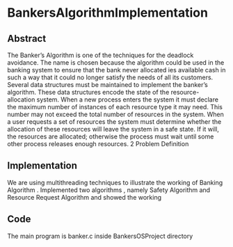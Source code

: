 # BankersAlgorithmImplementation


Abstract
-------

The Banker’s Algorithm is one of the techniques for the deadlock avoidance.
The name is chosen because the algorithm could be used in the banking
system to ensure that the bank never allocated ies available cash in such a
way that it could no longer satisfy the needs of all its customers.
Several data structures must be maintained to implement the banker’s
algorithm. These data structures encode the state of the resource-allocation
system. When a new process enters the system it must declare the maximum
number of instances of each resource type it may need. This number may not
exceed the total number of resources in the system. When a user requests a
set of resources the system must determine whether the allocation of these
resources will leave the system in a safe state. If it will, the resources are
allocated; otherwise the process must wait until some other process releases
enough resources.
2 Problem Definition


Implementation
--------------

We are using multithreading techniques to illustrate the working of Banking Algorithm . Implemented two algorithms , namely Safety Algorithm and Resource Request Algorithm and showed the working 


Code
----

The main program is banker.c inside BankersOSProject directory
